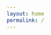 ```yaml
---
layout: home
permalink: /
---
```


<style>
p {
  display:none;
  }
.entry-content p {
  display: block !important;
}
</style>

{% assign post = site.posts.first %}
{% assign content = post.content %}
{% include post_detail.html %}
